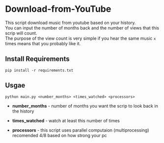# Download-from-YouTube
This script download music from youtube based on your history.\
You can input the number of months back and the number of views that this scrip will count.\
The purpose of the view count is very simple if you hear the same music `x` times means that you probably like it.

## Install Requirements
```
pip install -r requirements.txt
```

## Usgae

```
python main.py <number_months> <times_watched> <processors>
```

* **number_months** - number of months you want the scrip to look back in the history

* **times_watched** - watch at least this number of times

* **processors** - this script uses parallel computaion (multiprocessing) recomended 4/8 based on how strong your pc
